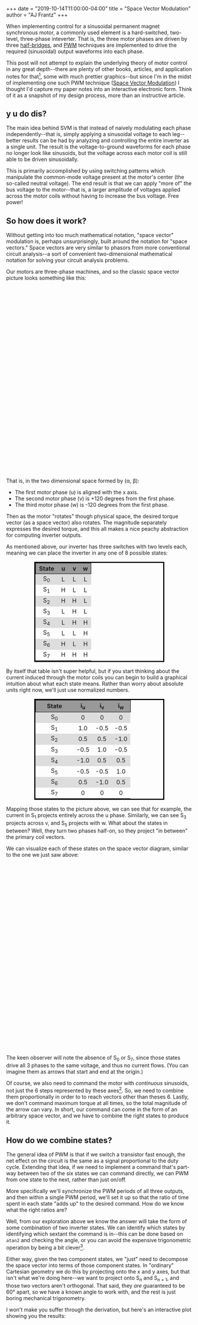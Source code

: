 +++
date = "2019-10-14T11:00:00-04:00"
title = "Space Vector Modulation"
author = "AJ Frantz"
+++

When implementing control for a sinusoidal permanent magnet synchronous motor,
a commonly used element is a hard-switched, two-level, three-phase inteverter.
That is, the three motor phases are driven by three
[half-bridges](https://en.wikipedia.org/wiki/H_bridge#Variants), and
[PWM](https://en.wikipedia.org/wiki/Pulse-width_modulation) techniques are
implemented to drive the required (sinusoidal) output waveforms into each
phase.

This post will not attempt to explain the underlying theory of motor control in
any great depth--there are plenty of other books, articles, and application
notes for that[^1], some with much prettier graphics--but since I'm in the
midst of implementing one such PWM technique ([Space Vector
Modulation](https://en.wikipedia.org/wiki/Space_vector_modulation)) I thought
I'd capture my paper notes into an interactive electronic form.  Think of it as
a snapshot of my design process, more than an instructive article.

<!--more-->

## y u do dis?

The main idea behind SVM is that instead of naively modulating each phase
independently--that is, simply applying a sinusoidal voltage to each
leg--better results can be had by analyzing and controlling the entire inverter
as a single unit.  The result is the voltage-to-ground waveforms for each phase
no longer look like sinusoids, but the voltage across each motor coil is still
able to be driven sinusoidally.

This is primarily accomplished by using switching patterns which manipulate the
common-mode voltage present at the motor's center (the so-called neutral
voltage).  The end result is that we can apply "more of" the bus voltage to the
motor--that is, a larger amplitude of voltages applied across the motor coils
without having to increase the bus voltage.  Free power!

## So how does it work?

Without getting into too much mathematical notation, "space vector" modulation
is, perhaps unsurprisingly, built around the notation for "space vectors."
Space vectors are very similar to phasors from more conventional circuit
analysis--a sort of convenient two-dimensional mathematical notation for
solving your circuit analysis problems.

Our motors are three-phase machines, and so the classic space vector picture
looks something like this:

<canvas width="300" height="300" style="display: block; margin: auto;" id="uvw-only"></canvas>
<script src="/svm/uvw-only.js"></script>

That is, in the two dimensional space formed by (α, β):

 * The first motor phase (u) is aligned with the x axis.
 * The second motor phase (v) is +120 degrees from the first phase.
 * The third motor phase (w) is -120 degrees from the first phase.

Then as the motor "rotates" though physical space, the desired torque vector
(as a space vector) also rotates.  The magnitude separately expresses the
desired torque, and this all makes a nice peachy abstraction for computing
inverter outputs.

As mentioned above, our inverter has three switches with two levels each,
meaning we can place the inverter in any one of 8 possible states:

<center>
<style>
    .svm-table table {
        table-layout:fixed;
        border-collapse: collapse;
        border: 3px solid black;
        width: 70%;
    }
    .svm-table thead {
        background-color: #999999;
        border: 1px solid black;
    }
    .svm-table tbody tr:nth-child(odd) {
        background-color: #dddddd;
    }
    .svm-table thead th:nth-child(1) {
        width: 40%;
    }
    .svm-table thead th:nth-child(2) {
        width: 20%;
    }
    .svm-table thead th:nth-child(3) {
        width: 20%;
    }
    .svm-table thead th:nth-child(4) {
        width: 20%;
    }
    .svm-table tbody td {
        text-align: center;
    }
</style>
<div class="svm-table">

State         | u | v | w
--------------|---|---|---
S<sub>0</sub> | L | L | L
S<sub>1</sub> | H | L | L
S<sub>2</sub> | H | H | L
S<sub>3</sub> | L | H | L
S<sub>4</sub> | L | H | H
S<sub>5</sub> | L | L | H
S<sub>6</sub> | H | L | H
S<sub>7</sub> | H | H | H

</div>
</center>

By itself that table isn't super helpful, but if you start thinking about the
current induced through the motor coils you can begin to build a graphical
intuition about what each state means.  Rather than worry about absolute units
right now, we'll just use normalized numbers.

<center>
<div class="svm-table">

State         | i<sub>u</sub> | i<sub>v</sub> | i<sub>w</sub>
--------------|---------------|---------------|----------------
S<sub>0</sub> |       0       |        0      |       0
S<sub>1</sub> |      1.0      |      -0.5     |     -0.5
S<sub>2</sub> |      0.5      |       0.5     |     -1.0
S<sub>3</sub> |     -0.5      |       1.0     |     -0.5
S<sub>4</sub> |     -1.0      |       0.5     |      0.5
S<sub>5</sub> |     -0.5      |      -0.5     |      1.0
S<sub>6</sub> |      0.5      |      -1.0     |      0.5
S<sub>7</sub> |       0       |        0      |       0

</div>
</center>

Mapping those states to the picture above, we can see that for example, the
current in S<sub>1</sub> projects entirely across the u phase.  Similarly, we
can see S<sub>3</sub> projects across v, and S<sub>5</sub> projects with w.
What about the states in between?  Well, they turn two phases half-on, so they
project "in between" the primary coil vectors.

We can visualize each of these states on the space vector diagram, similar to
the one we just saw above:

<canvas width="300" height="300" style="display: block; margin: auto;" id="svm-states"></canvas>
<script src="/svm/svm-states.js"></script>

The keen observer will note the absence of S<sub>0</sub> or S<sub>7</sub>,
since those states drive all 3 phases to the same voltage, and thus no current
flows.  (You can imagine them as arrows that start and end at the origin.)

Of course, we also need to command the motor with _continuous_ sinusoids, not
just the 6 steps represented by these axes[^2].  So, we need to combine them proportionally in order to to
reach vectors other than theses 6.  Lastly, we don't command maximum torque at
all times, so the total magnitude of the arrow can vary.  In short, our command
can come in the form of an arbitrary space vector, and we have to combine the
right states to produce it.

## How do we combine states?

The general idea of PWM is that if we switch a transistor fast enough, the net
effect on the circuit is the same as a signal proportional to the duty cycle.
Extending that idea, if we need to implement a command that's part-way between
two of the six states we can command directly, we can PWM from one state to the
next, rather than just on/off.

More specifically we'll synchronize the PWM periods of all three outputs, and
then within a single PWM period, we'll set it up so that the ratio of time
spent in each state "adds up" to the desired command.  How do we know what the
right ratios are?

Well, from our exploration above we know the answer will take the form of some
combination of two inverter states.  We can identify which states by
identifying which sextant the command is in--this can be done based on `atan2`
and checking the angle, or you can avoid the expensive trigonometric operation
by being a bit clever[^3].

Either way, given the two component states, we "just" need to decompose the
space vector into terms of those component states.  In "ordinary" Cartesian
geometry we do this by projecting onto the x and y axes, but that isn't what
we're doing here--we want to project onto S<sub>_n_</sub> and S<sub>_n_ +
1</sub>, and those two vectors aren't orthogonal.  That said, they _are_
guaranteed to be 60° apart, so we have a known angle to work with, and the rest
is just boring mechanical trigonometry.

I won't make you suffer through the derivation, but here's an interactive plot
showing you the results:

<div>
<canvas width="300" height="300" style="display: block; margin: auto;" id="decomp"></canvas>
</div>

## Wiggling Pins

So now we have two components, indicating the relative amount of time to spend
in each of the two active states.  How to we make our microcontroller dance to
the particular tune ordered up by these components?

Most microcontrollers these days have hardware for generating "center-aligned"
PWM signals.  That is, a piece of hardware that counts `0` to `n` and back to
`0`, outputting a signal when the counter is greater than some threshold `c`.

<canvas width="300" height="130" style="display: block; margin: auto;" id="pwm"></canvas>
<script src="/svm/pwm.js"></script>

Ignoring for now the specifics of whether the counter stops on or before `n`,
etc., this gives us a PWM waveform with period of approximately `2 * n` counts
and duty cycle `2 * (n - c) / (2 * n) = (n - c) / n`.  In the simulation above
we set `c = 0.8 * n`, giving us about a 20% duty cycle.

Given a tool such as the center-aligned PWM mode of a counter, we can arrange
for the three outputs to spend time in the desired inverter states.  We'd like
to avoid switching transistors more often than twice a cycle, and we'd like
to avoid switching more than one of them at a time.

If we're in the first sextant we can assume we start the PWM period
"idle"--that is, in either S<sub>0</sub> (`LLL`) or S<sub>7</sub> (`HHH`).  We
need to spend some time in S<sub>1</sub> (`HLL`) and also S<sub>2</sub>
(`HHL`).  We need to return to the same idle state at the end of the period.

<center>

Start in S<sub>0</sub> | Start in S<sub>7</sub>
-----------------------|-----------------------
 S<sub>0</sub> - `LLL` | S<sub>7</sub> - `HHH`
 S<sub>1</sub> - `HLL` | S<sub>1</sub> - `HLL`
 S<sub>2</sub> - `HHL` | S<sub>2</sub> - `HHL`
 S<sub>0</sub> - `LLL` | S<sub>7</sub> - `HHH`

</center>

With this naive approach, no matter which idle state we choose we wind up with
at least one transition that toggles two transistors.  We can do better,
though!  If we divide the "idle" time across _both_ null states, we can achieve
the desired goals.

<center>

Start in S<sub>0</sub> | Start in S<sub>7</sub>
-----------------------|-----------------------
 S<sub>0</sub> - `LLL` | S<sub>7</sub> - `HHH`
 S<sub>1</sub> - `HLL` | S<sub>2</sub> - `HHL`
 S<sub>2</sub> - `HHL` | S<sub>1</sub> - `HLL`
 S<sub>7</sub> - `HHH` | S<sub>0</sub> - `LLL`
 S<sub>2</sub> - `HHL` | S<sub>1</sub> - `HLL`
 S<sub>1</sub> - `HLL` | S<sub>2</sub> - `HHL`
 S<sub>0</sub> - `LLL` | S<sub>7</sub> - `HHH`

</center>

Depending on if we treat S<sub>0</sub> or S<sub>7</sub> as the initial state,
we have to reverse the order of the states.  This also holds true when we move
between sextants--even and odd numbered sextants will have reversed ordering of
the component states.  Either way, there's always an ordering that will work
for each sextant.

## Kirk or Picard?

Given that we can make sequences that start with S<sub>0</sub> _or_
S<sub>7</sub>, how do we pick between the two?  Well, there's one "leaky" piece
of the SVM abstraction, which is that our inverter can only measure the current
through each phase when the phase output is "low."

If we choose the S<sub>0</sub>-first approach, that places the best current
measurement time at the boundary between PWM cycles.  That is, we would do
something like the following.

 * Wait for the PWM cycle to start.
 * Trigger an ADC reading (probably using automatic hardware triggering on the
   "reload" event).
 * When we receive the ADC result, run our control loops and enqueue our
   desired output for the _next_ cycle.
 * Wait for the PWM cycle to end.
 * (Have the next cycle outputs loaded automatically by hardware.)

This works, but the total _delay_ from measurement -> output change is equal to
the PWM period.  That is, given common PWM frequencies (15 - 65 kHz), we could
be adding as much as 66 microseconds of delay into our control path!

Delay is Enemy #1 for control systems--think of when you turn on your shower in
the morning and you have to wait a while for the water to actually warm up.
The less delay, the better.

Of course, we can increase the PWM frequency, but since our transistors are not
"ideal" devices they consume power every time they switch--faster switching =
more power wasted as heat instead of moving the motor.  There are no free
lunches in engineering[^4].  Either way, we're unlikely to do much better than
~15.4 microseconds (@ 65 kHz).

If we choose S<sub>7</sub>-first though... now we've set ourselves up for a
challenge.  The new order this this:

 * Wait for the PWM cycle to start.
 * Wait for half of the PWM cycle to elapse.
 * Trigger an ADC reading (probably using automatic hardware triggering on the
   "top" event).
 * When we receive the ADC result, run our control loops and enqueue our
   desired output for the _next_ cycle.
 * Wait for the PWM cycle to end.
 * (Have the next cycle outputs loaded automatically by hardware.)

We've halved the delay!  Also, halved the amount of time we have to compute the
next cycle's outputs.  The two go hand-in-hand, and if you imagine a 65 kHz PWM
frequency this leaves us only ~7.7 microseconds to sample the ADCs and compute
our next answer--~1300 clock cycles at 170 MHz.

Which one will I use?  Check back later.  Certainly minimizing delay is
valuable, but so is being able to complete your computations on time, every
time.  Once I get more of the controller implemented and get a better feel for
how speeding everything is, I'll make the final call.

## One Last Detail

We had vector components, and now we have some notion of PWM duty cycles, but
we haven't connected the two.  How do they relate?

We saw that the vector components give us the relative active-state times for
each phase.  We can assume the null-state time will consume the remainder of
the PWM cycle.  That is,

<center>
T<sub>pwm</sub> = T<sub>0</sub> + T<sub>k</sub> + T<sub>k + 1</sub>
</center>

When we were defining the space vector... space... I was intentionally pretty
vague about absolute magnitudes.  It turns out that when mapping between the
scalar vectors (u,v,w) and space vectors there's an arbitrary scaling factor
involved in the transformation.  We can ignore that factor (set it to 1), or
choose it such that the magnitude of the vectors are equivalent (perhaps
reinforcing the "voltage command" abstraction), or even choose it such that the
power of the waveforms is equal.

This is the part where my understanding is the shakiest, but my current
impression is:

 * Since the scaling factor is relatively arbitrary, we _could_ apply some "ideal" scaling factor,
 * but we have other non-ideal effects, like dead time insertion, which mean we'll "wrong" anyway,
 * so we're going to throw a feedback controller around the outside of this whole loop either way,
 * and the tuning of that controller should basically compensate any factor we insert here.

So assuming that holds true for the moment, we're free to scale the actual
interpretation from component directly into an on-time ratio--that is, a duty
cycle.  This intuitively lines up well: if you click at (1.0, 0.0) on the
picture above (i.e., 100% time spent in S<sub>1</sub>),  and you can see how it
makes sense to interpret that as a duty cycle.

There's just one tiny problem: if you're devious, you can click, for example,
in the very upper-right corner, somewhere like (0.99, 0.99).  Our decomposition
will give us something like: 0.42 * S<sub>1</sub> + 1.14 * S<sub>2</sub>.

These values are nonsensical: firstly, we can't apply 114% duty cycle to any
given state, and secondly, we certainly cannot assign 156% duty cycle overall.
_In fact_, we can't even assign _100%_ duty cycle: remember how we need the
switches in 'low' state to measure current?  We can "get away" with only
measuring two of the phases within a quadrant, since the sum of all the
currents must be 0.  Even still, there are problematic cases, like if we're
near 100% duty cycle aligned with S<sub>2</sub> and using the
S<sub>0</sub>-first modulation scheme, we'll have two of the switches toggling
high -> low right at the end of our PWM cycle.  We must have enough time in
S<sub>0</sub> for the current measurements to stabilize and be sampled by our
ADC.

The good news is that for the space vector to continue pointing "in the right
direction" the _ratio_ of the two on-times need not change.  We might not be
able to deliver the full value of the command's magnitude, but we can get "as
close as possible."  The trick is if:

<center>
T<sub>k</sub> + T<sub>k + 1</sub> > (maximum duty cycle)
</center>

Then we simply re-scale them:

<center>
T<sub>k</sub> = (maximum duty cycle) * T<sub>k</sub> / (T<sub>k</sub> + T<sub>k + 1</sub>)
</center>
<center>
T<sub>k + 1</sub> = (maximum duty cycle) * T<sub>k + 1</sub> / (T<sub>k</sub> + T<sub>k + 1</sub>)
</center>

Working through our (0.99, 0.99) example, assuming a maximum duty cycle of 95%,
we get:

<center>
T<sub>1</sub> = 0.95 * 0.42 / (0.42 + 1.14) = ~0.26
</center>
<center>
T<sub>2</sub> = 0.95 * 1.14 / (0.42 + 1.14) = ~0.69
</center>
<center>
T<sub>0+7</sub> = 1.0 - T<sub>1</sub> - T<sub>2</sub> = ~0.05
</center>

That has certainly made the duty cycles more reasonable, but did it preserve
(modulo scaled magnitude) the intended torque vector?  I've reproduced the
interactive command plot found above (they're linked!), but with the duty cycle
clamping in place.  When the vector is duty cycle limited, a new green arrow
will be drawn showing the effective command after clamping:

<canvas width="300" height="300" style="display: block; margin: auto;" id="decomp-clamped"></canvas>
<script src="/svm/decomp.js"></script>

Seems like all my math checks out--at least in theory--so I'm going to go off
and reduce it to practice!

[^1]: While much more math-heavy than most application notes, I found
      [this thesis](https://core.ac.uk/download/pdf/5165531.pdf) to be a useful
      primer since it helped me get comfortable with the _meaning_ behind space
      vectors, rather than just providing a reference implementation.
[^2]: Of course, there _exist_ six-step modulation schemes, primarily for
      trapezoidal motors, but that's a whole different topic from what we're
      trying to do here.
[^3]: The best reference for implementation tricks I've found is
      [probably this one](ftp://ftp.analog.com/pub/www/marketSolutions/motorControl/applicationCode/admc401/pdf/svpwm.pdf).
[^4]: Well, your employer might _buy_ you lunch, but even then it's not free,
      it's just free-to-you.
